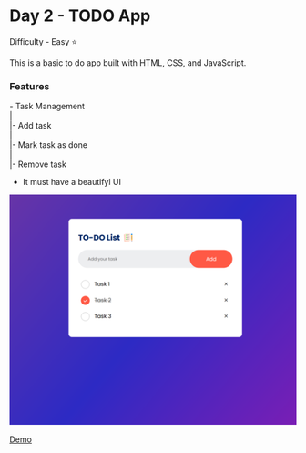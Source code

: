 <h1> Day 2 - TODO App</h1>

Difficulty - Easy :star:

This is a basic to do app built with HTML, CSS, and JavaScript. 

<h3>Features</h3>
 - Task Management</br>
    |</br>
    |- Add task</br>
    |</br>
    |- Mark task as done</br>
    |</br>
    |- Remove task</br>

 - It must have a beautifyl UI

<img src="images/Show2.png" width="750" alt="TODO App Screenshot">

<a href="https://basicfrontend.netlify.app/day%202%20todo%20app/">Demo</a> 